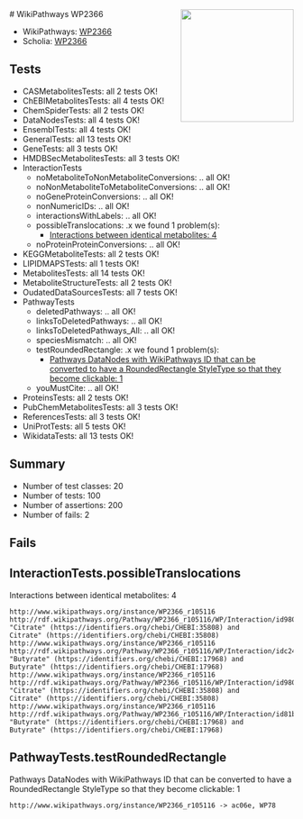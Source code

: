 <img style="float: right; width: 200px" src="https://upload.wikimedia.org/wikipedia/commons/thumb/8/83/Wplogo_with_text_500.png/640px-Wplogo_with_text_500.png" />
# WikiPathways WP2366

* WikiPathways: [WP2366](https://new.wikipathways.org/pathways/WP2366)
* Scholia: [WP2366](https://scholia.toolforge.org/wikipathways/WP2366)
## Tests
* CASMetabolitesTests: all 2 tests OK!
* ChEBIMetabolitesTests: all 4 tests OK!
* ChemSpiderTests: all 2 tests OK!
* DataNodesTests: all 4 tests OK!
* EnsemblTests: all 4 tests OK!
* GeneralTests: all 13 tests OK!
* GeneTests: all 3 tests OK!
* HMDBSecMetabolitesTests: all 3 tests OK!
* InteractionTests
    * noMetaboliteToNonMetaboliteConversions: .. all OK!
    * noNonMetaboliteToMetaboliteConversions: .. all OK!
    * noGeneProteinConversions: .. all OK!
    * nonNumericIDs: .. all OK!
    * interactionsWithLabels: .. all OK!
    * possibleTranslocations: .x we found 1 problem(s):
        * [Interactions between identical metabolites: 4](#d59038c7)
    * noProteinProteinConversions: .. all OK!
* KEGGMetaboliteTests: all 2 tests OK!
* LIPIDMAPSTests: all 1 tests OK!
* MetabolitesTests: all 14 tests OK!
* MetaboliteStructureTests: all 2 tests OK!
* OudatedDataSourcesTests: all 7 tests OK!
* PathwayTests
    * deletedPathways: .. all OK!
    * linksToDeletedPathways: .. all OK!
    * linksToDeletedPathways_All: .. all OK!
    * speciesMismatch: .. all OK!
    * testRoundedRectangle: .x we found 1 problem(s):
        * [Pathways DataNodes with WikiPathways ID that can be converted to have a RoundedRectangle StyleType so that they become clickable: 1](#9fbad3cb)
    * youMustCite: .. all OK!
* ProteinsTests: all 2 tests OK!
* PubChemMetabolitesTests: all 3 tests OK!
* ReferencesTests: all 3 tests OK!
* UniProtTests: all 5 tests OK!
* WikidataTests: all 13 tests OK!


## Summary

* Number of test classes: 20
* Number of tests: 100
* Number of assertions: 200
* Number of fails: 2

## Fails

<a name="d59038c7" />

## InteractionTests.possibleTranslocations

Interactions between identical metabolites: 4
```
http://www.wikipathways.org/instance/WP2366_r105116 http://rdf.wikipathways.org/Pathway/WP2366_r105116/WP/Interaction/id9804a251_2 "Citrate" (https://identifiers.org/chebi/CHEBI:35808) and 
Citrate" (https://identifiers.org/chebi/CHEBI:35808)
http://www.wikipathways.org/instance/WP2366_r105116 http://rdf.wikipathways.org/Pathway/WP2366_r105116/WP/Interaction/idc24c6072 "Butyrate" (https://identifiers.org/chebi/CHEBI:17968) and 
Butyrate" (https://identifiers.org/chebi/CHEBI:17968)
http://www.wikipathways.org/instance/WP2366_r105116 http://rdf.wikipathways.org/Pathway/WP2366_r105116/WP/Interaction/id9804a251_1 "Citrate" (https://identifiers.org/chebi/CHEBI:35808) and 
Citrate" (https://identifiers.org/chebi/CHEBI:35808)
http://www.wikipathways.org/instance/WP2366_r105116 http://rdf.wikipathways.org/Pathway/WP2366_r105116/WP/Interaction/id81b34331 "Butyrate" (https://identifiers.org/chebi/CHEBI:17968) and 
Butyrate" (https://identifiers.org/chebi/CHEBI:17968)
```

<a name="9fbad3cb" />

## PathwayTests.testRoundedRectangle

Pathways DataNodes with WikiPathways ID that can be converted to have a RoundedRectangle StyleType so that they become clickable: 1
```
http://www.wikipathways.org/instance/WP2366_r105116 -> ac06e, WP78
 ```

